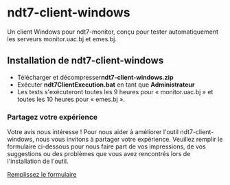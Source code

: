 # ndt7-client-windows
Un client Windows pour ndt7-monitor, conçu pour tester automatiquement les serveurs monitor.uac.bj et emes.bj.

## Installation de ndt7-client-windows
- Télécharger et décompresser**ndt7-client-windows.zip**
- Exécuter **ndt7ClientExecution.bat** en tant que **Administrateur**
- Les tests s'exécuteront toutes les 9 heures pour « monitor.uac.bj » et toutes les 10 heures pour « emes.bj ».

### Partagez votre expérience

Votre avis nous intéresse ! Pour nous aider à améliorer l'outil ndt7-client-windows, nous vous invitons à partager votre expérience. Veuillez remplir le formulaire ci-dessous pour nous faire part de vos impressions, de vos suggestions ou des problèmes que vous avez rencontrés lors de l'installation de l'outil.

[Remplissez le formulaire](https://forms.gle/vmhRqiCb2odJasdT6) 

